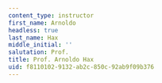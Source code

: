 ```yaml
---
content_type: instructor
first_name: Arnoldo
headless: true
last_name: Hax
middle_initial: ''
salutation: Prof.
title: Prof. Arnoldo Hax
uid: f8110102-9132-ab2c-850c-92ab9f09b376
---
```

